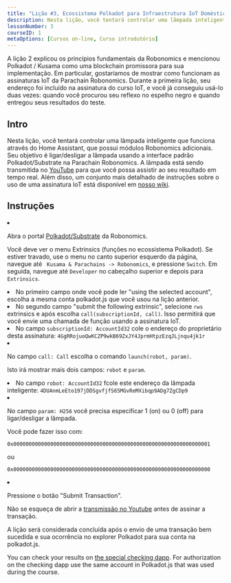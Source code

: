```yaml
---
title: "Lição #3, Ecossistema Polkadot para Infraestrutura IoT Doméstica"
description: Nesta lição, você tentará controlar uma lâmpada inteligente que funciona através do Home Assistant, que possui módulos Robonomics adicionais.
lessonNumber: 3
courseID: 1
metaOptions: [Cursos on-line, Curso introdutório]
---
```


<section class="container__narrow">

A lição 2 explicou os princípios fundamentais da Robonomics e mencionou Polkadot / Kusama como uma blockchain promissora para sua implementação. Em particular, gostaríamos de mostrar como funcionam as assinaturas IoT da  Parachain Robonomics. Durante a primeira lição, seu endereço foi incluído na assinatura do curso IoT, e você já conseguiu usá-lo duas vezes: quando você procurou seu reflexo no espelho negro e quando entregou seus resultados do teste.

</section>

<section class="container__reg">

## Intro

Nesta lição, você tentará controlar uma lâmpada inteligente que funciona através do Home Assistant, que possui módulos Robonomics adicionais. Seu objetivo é ligar/desligar a lâmpada usando a interface padrão Polkadot/Substrate na Parachain Robonomics. A lâmpada está sendo transmitida no [YouTube](https://www.youtube.com/channel/UCkemsNJWaCmvF1Oi50C-hAg/live) para que você possa assistir ao seu resultado em tempo real. Além disso, um conjunto mais detalhado de instruções sobre o uso de uma assinatura IoT está disponível em [nosso wiki](https://wiki.robonomics.network/docs/subscription-launch/).

</section>

<section class="container__reg">

## Instruções

<List type="numbers">

<li>

Abra o portal [Polkadot/Substrate](https://polkadot.js.org/apps/?rpc=wss%3A%2F%2Fkusama.rpc.robonomics.network%2F#/extrinsics) da Robonomics.

Você deve ver o menu Extrinsics (funções no ecossistema Polkadot). Se estiver travado, use o menu no canto superior esquerdo da página, navegue até <code> Kusama & Parachains -> Robonomics</code>, e pressione <code>Switch</code>. Em seguida, navegue até <code>Developer</code> no cabeçalho superior e depois para <code>Extrinsics</code>.

</li>

<li>
No primeiro campo onde você pode ler "using the selected account", escolha a mesma conta polkadot.js que você usou na lição anterior.
</li>

<li>
No segundo campo "submit the following extrinsic", selecione <code>rws</code> extrinsics e após escolha <code>call(subscriptionId, call)</code>. Isso permitirá que você envie uma chamada de função usando a assinatura IoT.
</li>

<li>
No campo <code>subscriptionId: AccountId32</code> cole o endereço do proprietário desta assinatura: <code>4GgRRojuoQwKCZP9wkB69ZxJY4JprmHtpzEzqJLjnqu4jk1r</code>
</li>

<li>

No campo <code>call: Call</code> escolha o comando <code>launch(robot, param)</code>.

Isto irá mostrar mais dois campos: <code>robot</code> e <code>param</code>.

</li>

<li>
No campo <code>robot: AccountId32</code> fcole este endereço da lâmpada inteligente: <code>4DUAnmLeEto197jDDSgvfjfS65MGvReMXibqp9ADg7ZgCDp9</code>
</li>

<li>

No campo <code>param: H256</code> você precisa especificar 1 (on) ou 0 (off) para ligar/desligar a lâmpada. 

Você pode fazer isso com:

<code>0x0000000000000000000000000000000000000000000000000000000000000001</code>

ou

<code>0x0000000000000000000000000000000000000000000000000000000000000000</code>

</li>

<li>

Pressione o botão "Submit Transaction". 

Não se esqueça de abrir a [transmissão no Youtube](https://www.youtube.com/channel/UCkemsNJWaCmvF1Oi50C-hAg/live) antes de assinar a transação.

</li>


</List>
</section>

<Result>

A lição será considerada concluída após o envio de uma transação bem sucedida e sua ocorrência no explorer Polkadot para sua conta na polkadot.js.

You can check your results on [the special checking dapp](https://lk.robonomics.academy/). For authorization on the checking dapp use the same account in Polkadot.js that was used during the course.

</Result>